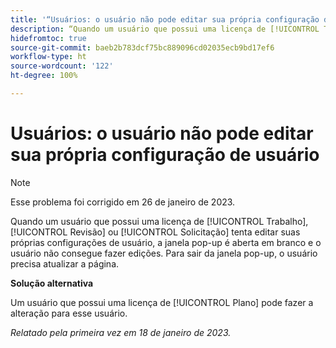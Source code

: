 ```yaml
---
title: '“Usuários: o usuário não pode editar sua própria configuração de usuário”'
description: “Quando um usuário que possui uma licença de [!UICONTROL Trabalho], [!UICONTROL Revisão] ou [!UICONTROL Solicitação] tenta editar suas próprias configurações de usuário, a janela pop-up é aberta em branco e o usuário não consegue fazer edições. Para sair da janela pop-up, o usuário precisa atualizar a página.”
hidefromtoc: true
source-git-commit: baeb2b783dcf75bc889096cd02035ecb9bd17ef6
workflow-type: ht
source-wordcount: '122'
ht-degree: 100%

---
```



# Usuários: o usuário não pode editar sua própria configuração de usuário

>[!NOTE]
>
>Esse problema foi corrigido em 26 de janeiro de 2023.

Quando um usuário que possui uma licença de [!UICONTROL Trabalho], [!UICONTROL Revisão] ou [!UICONTROL Solicitação] tenta editar suas próprias configurações de usuário, a janela pop-up é aberta em branco e o usuário não consegue fazer edições. Para sair da janela pop-up, o usuário precisa atualizar a página.

**Solução alternativa**

Um usuário que possui uma licença de [!UICONTROL Plano] pode fazer a alteração para esse usuário.

_Relatado pela primeira vez em 18 de janeiro de 2023._

